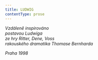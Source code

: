 ```yaml
---
title: LUDWIG
contentType: prose
---
```


_Vzdáleně inspirováno  
postavou Ludwiga  
ze hry Ritter, Dene, Voss  
rakouského dramatika Thomase Bernharda_

_Praha 1998_
